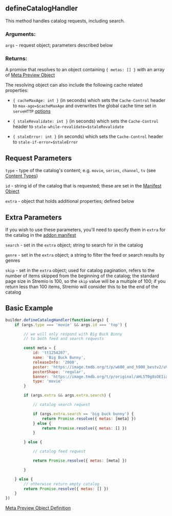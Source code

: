 ## defineCatalogHandler

This method handles catalog requests, including search.


### Arguments:

`args` - request object; parameters described below

### Returns:

A promise that resolves to an object containing `{ metas: [] }` with an array of [Meta Preview Object](../responses/meta.md#meta-preview-object)

The resolving object can also include the following cache related properties:

- `{ cacheMaxAge: int }` (in seconds) which sets the `Cache-Control` header to `max-age=$cacheMaxAge` and overwrites the global cache time set in `serveHTTP` [options](../../README.md#servehttpaddoninterface-options)

- `{ staleRevalidate: int }` (in seconds) which sets the `Cache-Control` header to `stale-while-revalidate=$staleRevalidate`

- `{ staleError: int }` (in seconds) which sets the `Cache-Control` header to `stale-if-error=$staleError`


## Request Parameters

``type`` - type of the catalog's content; e.g. `movie`, `series`, `channel`, `tv` (see [Content Types](../responses/content.types.md))

``id`` - string id of the catalog that is requested; these are set in the [Manifest Object](../responses/manifest.md)

``extra`` - object that holds additional properties; defined below


## Extra Parameters

If you wish to use these parameters, you'll need to specify them in `extra` for the catalog in the [addon manifest](../responses/manifest.md#extra-properties)

``search`` - set in the `extra` object; string to search for in the catalog

``genre`` - set in the `extra` object; a string to filter the feed or search results by genres

``skip`` - set in the `extra` object; used for catalog pagination, refers to the number of items skipped from the beginning of the catalog; the standard page size in Stremio is 100, so the `skip` value will be a multiple of 100; if you return less than 100 items, Stremio will consider this to be the end of the catalog


## Basic Example


```javascript
builder.defineCatalogHandler(function(args) {
    if (args.type === 'movie' && args.id === 'top') {

        // we will only respond with Big Buck Bunny
        // to both feed and search requests

        const meta = {
            id: 'tt1254207',
            name: 'Big Buck Bunny',
            releaseInfo: '2008',
            poster: 'https://image.tmdb.org/t/p/w600_and_h900_bestv2/uVEFQvFMMsg4e6yb03xOfVsDz4o.jpg',
            posterShape: 'regular',
            banner: 'https://image.tmdb.org/t/p/original/aHLST0g8sOE1ixCxRDgM35SKwwp.jpg',
            type: 'movie'
        }

        if (args.extra && args.extra.search) {

            // catalog search request

            if (args.extra.search == 'big buck bunny') {
                return Promise.resolve({ metas: [meta] })
            } else {
                return Promise.resolve({ metas: [] })
            }

        } else {

            // catalog feed request

            return Promise.resolve({ metas: [meta] })

        }

    } else {
        // otherwise return empty catalog
        return Promise.resolve({ metas: [] })
    }
})
```

[Meta Preview Object Definition](../responses/meta.md#meta-preview-object)
